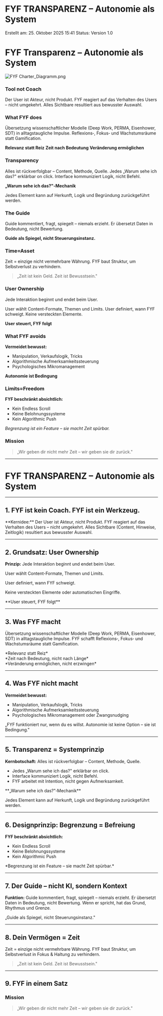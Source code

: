 # FYF TRANSPARENZ – Autonomie als System

Erstellt am: 25. Oktober 2025 15:41
Status: Version 1.0

# FYF Transparenz – Autonomie als System

![FYF Charter_Diagramm.png](FYF%20TRANSPARENZ%20%E2%80%93%20Autonomie%20als%20System%2029714551369380e39b96fecae3593b1b/FYF_Charter_Diagramm.png)

<aside>

### Tool not Coach

Der User ist Akteur, nicht Produkt. FYF reagiert auf das Verhalten des Users – nicht umgekehrt. Alles Sichtbare resultiert aus bewusster Auswahl.

</aside>

<aside>

### What FYF does

Übersetzung wissenschaftlicher Modelle (Deep Work, PERMA, Eisenhower, SDT) in alltagstaugliche Impulse. Reflexions‑, Fokus‑ und Wachstumsräume statt Gamification.

**Relevanz statt Reiz**
**Zeit nach Bedeutung**
**Veränderung ermöglichen**

</aside>

<aside>

### Transparency

Alles ist rückverfolgbar – Content, Methode, Quelle. Jedes „Warum sehe ich das?" erklärbar on click. Interface kommuniziert Logik, nicht Befehl.

**„Warum sehe ich das?"‑Mechanik**

Jedes Element kann auf Herkunft, Logik und Begründung zurückgeführt werden.

</aside>

<aside>

### The Guide

Guide kommentiert, fragt, spiegelt – niemals erzieht. Er übersetzt Daten in Bedeutung, nicht Bewertung.

**Guide als Spiegel, nicht Steuerungsinstanz.**

</aside>

<aside>

### Time=Asset

Zeit = einzige nicht vermehrbare Währung. FYF baut Struktur, um Selbstverlust zu verhindern.

> „Zeit ist kein Geld. Zeit ist Bewusstsein."
> 
</aside>

<aside>

### User Ownership

Jede Interaktion beginnt und endet beim User.

User wählt Content-Formate, Themen und Limits. User definiert, wann FYF schweigt. Keine versteckten Elemente.

**User steuert, FYF folgt**

</aside>

<aside>

### What FYF avoids

**Vermeidet bewusst:**

- Manipulation, Verkaufslogik, Tricks
- Algorithmische Aufmerksamkeitssteuerung
- Psychologisches Mikromanagement

**Autonomie ist Bedingung**

</aside>

<aside>

### Limits=Freedom

**FYF beschränkt absichtlich:**

- Kein Endless Scroll
- Keine Belohnungssysteme
- Kein Algorithmic Push

*Begrenzung ist ein Feature – sie macht Zeit spürbar.*

</aside>

<aside>

### Mission

> „Wir geben dir nicht mehr Zeit – wir geben sie dir zurück."
> 
</aside>

---

# FYF TRANSPARENZ – Autonomie als System

---

## 1. FYF ist kein Coach. FYF ist ein Werkzeug.

<aside>
**Kernidee:** Der User ist Akteur, nicht Produkt.
FYF reagiert auf das Verhalten des Users – nicht umgekehrt.
Alles Sichtbare (Content, Hinweise, Zeitlogik) resultiert aus bewusster Auswahl.

</aside>

---

## 2. Grundsatz: User Ownership

**Prinzip:** Jede Interaktion beginnt und endet beim User.

User wählt Content-Formate, Themen und Limits.

User definiert, wann FYF schweigt.

Keine versteckten Elemente oder automatischen Eingriffe.

<aside>
**User steuert, FYF folgt**

</aside>

---

## 3. Was FYF macht

Übersetzung wissenschaftlicher Modelle (Deep Work, PERMA, Eisenhower, SDT) in alltagstaugliche Impulse.
FYF schafft Reflexions‑, Fokus‑ und Wachstumsräume statt Gamification.

<aside>
*Relevanz statt Reiz*

</aside>

<aside>
*Zeit nach Bedeutung, nicht nach Länge*

</aside>

<aside>
*Veränderung ermöglichen, nicht erzwingen*

</aside>

---

## 4. Was FYF nicht macht

**Vermeidet bewusst:**

- Manipulation, Verkaufslogik, Tricks
- Algorithmische Aufmerksamkeitssteuerung
- Psychologisches Mikromanagement oder Zwangsnudging

<aside>
„FYF funktioniert nur, wenn du es willst.
Autonomie ist keine Option – sie ist Bedingung."

</aside>

---

## 5. Transparenz = Systemprinzip

**Kernbotschaft:** Alles ist rückverfolgbar – Content, Methode, Quelle.

- Jedes „Warum sehe ich das?" erklärbar on click.
- Interface kommuniziert Logik, nicht Befehl.
- FYF arbeitet mit Intention, nicht gegen Aufmerksamkeit.

<aside>
**„Warum sehe ich das?"‑Mechanik**

Jedes Element kann auf Herkunft, Logik und Begründung zurückgeführt werden.

</aside>

---

## 6. Designprinzip: Begrenzung = Befreiung

**FYF beschränkt absichtlich:**

- Kein Endless Scroll
- Keine Belohnungssysteme
- Kein Algorithmic Push

<aside>
*Begrenzung ist ein Feature – sie macht Zeit spürbar.*

</aside>

---

## 7. Der Guide – nicht KI, sondern Kontext

**Funktion:** Guide kommentiert, fragt, spiegelt – niemals erzieht.
Er übersetzt Daten in Bedeutung, nicht Bewertung.
Wenn er spricht, hat das Grund, Rhythmus und Grenze.

<aside>
„Guide als Spiegel, nicht Steuerungsinstanz."

</aside>

---

## 8. Dein Vermögen = Zeit

Zeit = einzige nicht vermehrbare Währung.
FYF baut Struktur, um Selbstverlust in Fokus & Haltung zu verhindern.

> „Zeit ist kein Geld. Zeit ist Bewusstsein."
> 

---

## 9. FYF in einem Satz

<aside>

### Mission

> „Wir geben dir nicht mehr Zeit – wir geben sie dir zurück."
> 
</aside>